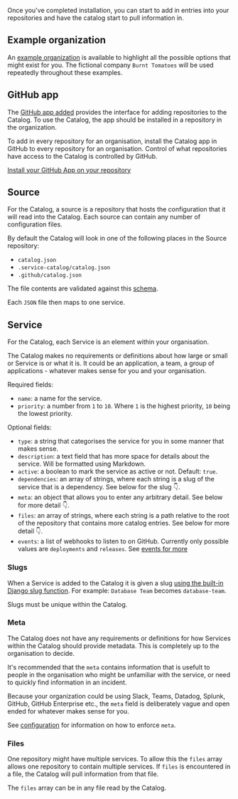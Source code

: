 Once you've completed installation, you can start to add in entries into your repositories and have the catalog start to pull information in.

## Example organization

An [example organization](https://github.com/service-catalog-testing/) is available to highlight all the possible options that might exist for you. The fictional company `Burnt Tomatoes` will be used repeatedly throughout these examples.

## GitHub app

The [GitHub app added](installing.md) provides the interface for adding repositories to the Catalog. To use the Catalog, the app should be installed in a repository in the organization.

To add in every repository for an organisation, install the Catalog app in GitHub to every repository for an organisation. Control of what repositories have access to the Catalog is controlled by GitHub.

[Install your GitHub App on your repository](https://docs.github.com/en/apps/maintaining-github-apps/installing-github-apps#installing-your-private-github-app-on-your-repository)

## Source

For the Catalog, a source is a repository that hosts the configuration that it will read into the Catalog. Each source can contain any number of configuration files.

By default the Catalog will look in one of the following places in the Source repository:
* `catalog.json`
* `.service-catalog/catalog.json`
* `.github/catalog.json`

The file contents are validated against this [schema](https://github.com/clearwind-ca/service-catalog/blob/main/catalog/schemas/service.json).

Each `JSON` file then maps to one service.

## Service

For the Catalog, each Service is an element within your organisation.

The Catalog makes no requirements or definitions about how large or small or Service is or what it is. It could be an application, a team, a group of applications - whatever makes sense for you and your organisation.

Required fields:
* `name`: a name for the service.
* `priority`: a number from `1` to `10`. Where `1` is the highest priority, `10` being the lowest priority.

Optional fields:
* `type`: a string that categorises the service for you in some manner that makes sense.
* `description`: a text field that has more space for details about the service. Will be formatted using Markdown.
* `active`: a boolean to mark the service as active or not. Default: `true`.
* `dependencies`: an array of strings, where each string is a slug of the service that is a dependency. See below for the slug 👇.
* `meta`: an object that allows you to enter any arbitrary detail. See below for more detail 👇.
* `files`: an array of strings, where each string is a path relative to the root of the repository that contains more catalog entries. See below for more detail 👇.
* `events`: a list of webhooks to listen to on GitHub. Currently only possible values are `deployments` and `releases`. See [events for more](events.md) 

### Slugs

When a Service is added to the Catalog it is given a slug [using the built-in Django slug function](https://docs.djangoproject.com/en/4.1/ref/utils/#django.utils.text.slugify). For example: `Database Team` becomes `database-team`.

Slugs must be unique within the Catalog.

### Meta

The Catalog does not have any requirements or definitions for how Services within the Catalog should provide metadata. This is completely up to the organisation to decide. 

It's recommended that the `meta` contains information that is usefult to people in the organisation who might be unfamiliar with the service, or need to quickly find information in an incident.

Because your organization could be using Slack, Teams, Datadog, Splunk, GitHub, GitHub Enterprise etc., the `meta` field is deliberately vague and open ended for whatever makes sense for you.

See [configuration](configuration.md) for information on how to enforce `meta`.

### Files

One repository might have multiple services. To allow this the `files` array allows one repository to contain multiple services. If `files` is encountered in a file, the Catalog will pull information from that file.

The `files` array can be in any file read by the Catalog.

